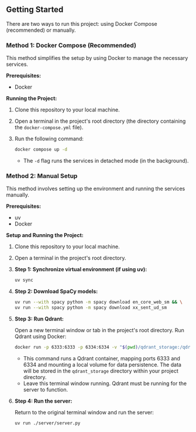 ## Getting Started

There are two ways to run this project: using Docker Compose (recommended) or manually.

### Method 1: Docker Compose (Recommended)

This method simplifies the setup by using Docker to manage the necessary services.

**Prerequisites:**

* Docker

**Running the Project:**

1.  Clone this repository to your local machine.
2.  Open a terminal in the project's root directory (the directory containing the `docker-compose.yml` file).
3.  Run the following command:

    ```bash
    docker compose up -d
    ```

    * The `-d` flag runs the services in detached mode (in the background).

### Method 2: Manual Setup

This method involves setting up the environment and running the services manually.

**Prerequisites:**

* uv
* Docker

**Setup and Running the Project:**

1.  Clone this repository to your local machine.
2.  Open a terminal in the project's root directory.

3.  **Step 1: Synchronize virtual environment (if using uv):**
    ```bash
    uv sync
    ```
    
4.  **Step 2: Download SpaCy models:**
    ```bash
    uv run --with spacy python -m spacy download en_core_web_sm && \
    uv run --with spacy python -m spacy download xx_sent_ud_sm
    ```

5.  **Step 3: Run Qdrant:**

    Open a new terminal window or tab in the project's root directory.  Run Qdrant using Docker:

    ```bash
    docker run -p 6333:6333 -p 6334:6334 -v "$(pwd)/qdrant_storage:/qdrant/storage:z" qdrant/qdrant
    ```
    * This command runs a Qdrant container, mapping ports 6333 and 6334 and mounting a local volume for data persistence.  The data will be stored in the `qdrant_storage` directory within your project directory.
    * Leave this terminal window running. Qdrant must be running for the server to function.

6.  **Step 4: Run the server:**

    Return to the original terminal window and run the server:

    ```bash
    uv run ./server/server.py
    ```
